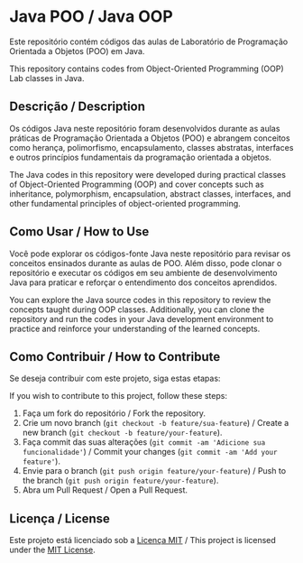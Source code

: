 # Java POO / Java OOP

Este repositório contém códigos das aulas de Laboratório de Programação Orientada a Objetos (POO) em Java.

This repository contains codes from Object-Oriented Programming (OOP) Lab classes in Java.

## Descrição / Description

Os códigos Java neste repositório foram desenvolvidos durante as aulas práticas de Programação Orientada a Objetos (POO) e abrangem conceitos como herança, polimorfismo, encapsulamento, classes abstratas, interfaces e outros princípios fundamentais da programação orientada a objetos.

The Java codes in this repository were developed during practical classes of Object-Oriented Programming (OOP) and cover concepts such as inheritance, polymorphism, encapsulation, abstract classes, interfaces, and other fundamental principles of object-oriented programming.

## Como Usar / How to Use

Você pode explorar os códigos-fonte Java neste repositório para revisar os conceitos ensinados durante as aulas de POO. Além disso, pode clonar o repositório e executar os códigos em seu ambiente de desenvolvimento Java para praticar e reforçar o entendimento dos conceitos aprendidos.

You can explore the Java source codes in this repository to review the concepts taught during OOP classes. Additionally, you can clone the repository and run the codes in your Java development environment to practice and reinforce your understanding of the learned concepts.

## Como Contribuir / How to Contribute

Se deseja contribuir com este projeto, siga estas etapas:

If you wish to contribute to this project, follow these steps:

1. Faça um fork do repositório / Fork the repository.
2. Crie um novo branch (`git checkout -b feature/sua-feature`) / Create a new branch (`git checkout -b feature/your-feature`).
3. Faça commit das suas alterações (`git commit -am 'Adicione sua funcionalidade'`) / Commit your changes (`git commit -am 'Add your feature'`).
4. Envie para o branch (`git push origin feature/your-feature`) / Push to the branch (`git push origin feature/your-feature`).
5. Abra um Pull Request / Open a Pull Request.


## Licença / License

Este projeto está licenciado sob a [Licença MIT](LICENSE) / This project is licensed under the [MIT License](LICENSE).
